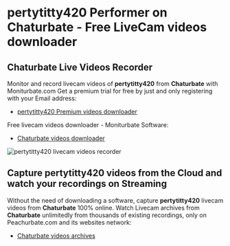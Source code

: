 # pertytitty420 Performer on Chaturbate - Free LiveCam videos downloader

## Chaturbate Live Videos Recorder

Monitor and record livecam videos of **pertytitty420** from **Chaturbate** with Moniturbate.com
Get a premium trial for free by just and only registering with your Email address:
* [pertytitty420 Premium videos downloader](https://moniturbate.com/request-demo-licence-key.html)

Free livecam videos downloader - Moniturbate Software:
* [Chaturbate videos downloader](https://moniturbate.com/moniturbate-download-software.html)

![pertytitty420 livecam videos recorder](https://peachurnet.com/templates/moniturbate-software.png)


## Capture pertytitty420 videos from the Cloud and watch your recordings on Streaming

Without the need of downloading a software, capture **pertytitty420** livecam videos from **Chaturbate** 100% online.
Watch Livecam archives from **Chaturbate** unlimitedly from thousands of existing recordings, only on Peachurbate.com and its websites network:
* [Chaturbate videos archives](https://peachurnet.com/)